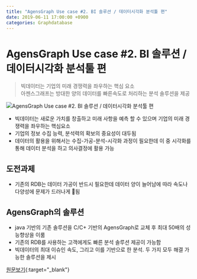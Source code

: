 ```yaml
---
title: "AgensGraph Use case #2. BI 솔루션 / 데이터시각화 분석툴 편"
date: 2019-06-11 17:00:00 +0900
categories: Graphdatabase
---
```


# AgensGraph Use case #2. BI 솔루션 / 데이터시각화 분석툴 편


> 빅데이터는 기업의 미래 경쟁력을 좌우하는 핵심 요소  
> 아젠스그래프는 방대한 양의 데이터를 빠른속도로 처리하는 분석 솔루션을 제공  


 ![AgensGraph Use case #2. BI 솔루션 / 데이터시각화 분석툴 편](https://blogfiles.pstatic.net/MjAxNzExMzBfMjE1/MDAxNTEyMDE1OTI4MzQ0.V1DT6WJlhDSO7CdRef1_8C8uxFWr1DpJv6teXAw_RKog.YGgawHb-T11Isqtw3CsZFtqjHIYo_mWRVkWF6Ed8oDgg.JPEG.bitnine9/1130_blog_naver.jpg)


- 빅데이터는 새로운 가치를 창출하고 미래 사항을 예측 할 수 있으며 기업의 미래 경쟁력을 좌우하는 핵심요소
- 기업의 정보 수집 능력, 분석력의 확보의 중요성이 대두됨
- 데이터의 활용을 위해서는 수집-가공-분석-시각화 과정이 필요한데 이 중 시각화를 통해 데이터 분석을 하고 의사결정에 활용 가능


## 도전과제

- 기존의 RDB는 데이터 가공이 반드시 필요한데 데이터 양이 늘어남에 따라 속도나 다양성에 문제가 드러나게 됨 


## AgensGraph의 솔루션 

- java 기반의 기존 솔루션을 C/C+ 기반의 AgensGraph로 교체 후 최대 50배의 성능향상을 이룸
- 기존의 RDB를 사용하는 고객에게도 빠른 분석 솔루션 제공이 가능함
- 빅데이터의 최대 이슈인 속도, 그리고 이를 기반으로 한 분석. 두 가지 모두 해결 가능한 솔루션을 제시


[원문보기](https://blog.naver.com/bitnine9/221151951300){:target="_blank"}


